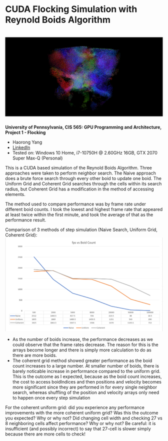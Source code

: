 <h1> CUDA Flocking Simulation with Reynold Boids Algorithm

# ![top](images/top_image.png)

**University of Pennsylvania, CIS 565: GPU Programming and Architecture,
Project 1 - Flocking**
* Haorong Yang
* [LinkedIn](https://www.linkedin.com/in/haorong-henry-yang/)
* Tested on: Windows 10 Home, i7-10750H @ 2.60GHz 16GB, GTX 2070 Super Max-Q (Personal)



This is a CUDA based simulation of the Reynold Boids Algorithm. Three approaches were taken to perform neighbor search.
The Naive approach does a brute force search through every other boid to update one boid.
The Uniform Grid and Coherent Grid searches through the cells within its search radius, 
but Coherent Grid has a modification in the method of accessing elements.

The method used to compare performance was by frame rate under different boid counts.
I took the lowest and highest frame rate that appeared at least twice within the first minute, 
and took the average of that as the performance result.

Comparison of 3 methods of step simulation (Naive Search, Uniform Grid, Coherent Grid):
![chart1](images/fpsGraph8.PNG)


* As the number of boids increase, the performance decreases as we could observe that the frame rates decrease. The reason for this is the arrays become longer and there is simply more calculation to do as there are more boids.
* The coherent grid method showed greater performance as the boid count increases to a large number. At smaller number of boids, there is barely noticable increase in performance compared to the uniform grid. This is the outcome as I expected, because as the boid count increases, the cost to access boidIndices and then positions and velocity becomes more significant since they are performed in for every single neighbor search, whereas shuffling of the position and velocity arrays only need to happen once every step simulation

For the coherent uniform grid: did you experience any performance improvements with the more coherent uniform grid? Was this the outcome you expected? Why or why not?
Did changing cell width and checking 27 vs 8 neighboring cells affect performance? Why or why not? Be careful: it is insufficient (and possibly incorrect) to say that 27-cell is slower simply because there are more cells to check!
